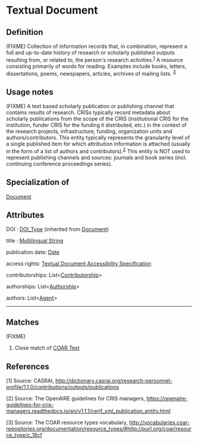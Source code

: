 # Textual Document

## Definition
(FIXME) Collection of information records that, in combination, represent a full and up-to-date history of research or scholarly published outputs resulting from, or related to, the person's research activities.<sup>[1](#fn1)</sup>
A resource consisting primarily of words for reading. Examples include books, letters, dissertations, poems, newspapers, articles, archives of mailing lists. <sup>[3](#fn3)</sup>

## Usage notes
(FIXME) A text based scholarly publication or publishing channel that contains results of research. CRISs typically record metadata about scholarly publications from the scope of the CRIS (institutional CRIS for the institution, funder CRIS for the funding it distributed, etc.) in the context of the research projects, infrastructure, funding, organization units and authors/contributors. This entity typically represents the granularity level of a single published item for which attribution information is attached (usually in the form of a list of authors and contributors).<sup>[2](#fn2)</sup> 
This entity is NOT used to represent publishing channels and sources: journals and book series (incl. continuing conference proceedings series).

## Specialization of
[Document](Document.md)

## Attributes
DOI : [DOI_Type](../datatypes/DOI_Type.md) (inherited from [Document](../entities/Document.md))

title : [Multilingual String](../datatypes/MultilingualString.md)

publication date: [Date](../datatypes/Date.md)

access rights: [Textual Document Accessibility Specification](TextualDocumentAccessibilitySpecification.md)

contributorships: List<[Contributorship](Contributorship.md)>

authorships: List<[Authorship](Authorship.md)>

authors: List<[Agent](Agent.md)>

---

## Matches
(FIXME)
1. Close match of [COAR Text](http://vocabularies.coar-repositories.org/documentation/resource_types/#http://purl.org/coar/resource_type/c_18cf)

## References
<a name="fn1">\[1\]</a> Source: CASRAI, http://dictionary.casrai.org/research-personnel-profile/1.1.0/contributions/outputs/publications 

<a name="fn2">\[2\]</a> Source: The OpenAIRE guidelines for CRIS managers, https://openaire-guidelines-for-cris-managers.readthedocs.io/en/v1.1.1/cerif_xml_publication_entity.html

<a name="fn3">\[3\]</a> Source: The COAR resource types vocabulary, http://vocabularies.coar-repositories.org/documentation/resource_types/#http://purl.org/coar/resource_type/c_18cf
